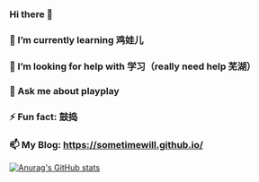 ### Hi there 👋
### 🌱 I’m currently learning 鸡娃儿
### 🤔 I’m looking for help with 学习（really need help 芜湖）
### 💬 Ask me about playplay
### ⚡ Fun fact: 鼓捣
### 📫 My Blog: https://sometimewill.github.io/
[![Anurag's GitHub stats](https://github-readme-stats.vercel.app/api?username=anuraghazra)](https://github.com/anuraghazra/github-readme-stats)

<!--
**sometimewill/sometimewill** is a ✨ _special_ ✨ repository because its `README.md` (this file) appears on your GitHub profile.

Here are some ideas to get you started:

- 🔭 I’m currently working on ...
- 🌱 I’m currently learning ...
- 👯 I’m looking to collaborate on ...
- 🤔 I’m looking for help with ...
- 💬 Ask me about ...
- 📫 How to reach me: ...
- 😄 Pronouns: ...
- ⚡ Fun fact: ...
-->
